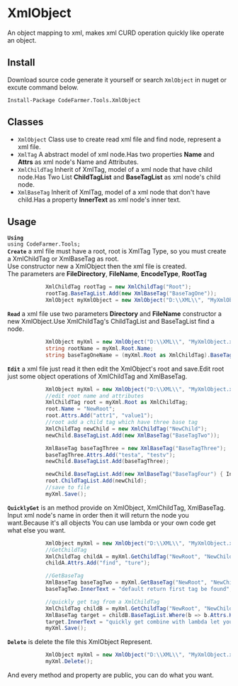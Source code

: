 # XmlObject
  An object mapping to xml, makes xml CURD operation quickly like operate an object.  
## Install  
Download source code generate it yourself or search `XmlObject` in nuget or excute command below.  
```
Install-Package CodeFarmer.Tools.XmlObject
```
## Classes
* `XmlObject` Class use to create read xml file and find node, represent a xml file.
* `XmlTag` A abstract model of xml node.Has two properties **Name** and **Attrs** as xml node's Name and Attributes.
* `XmlChildTag` Inherit of XmlTag, model of a xml node that have child node.Has Two List **ChildTagList** and **BaseTagList** as xml node's child node.
* `XmlBaseTag` Inherit of XmlTag, model of a xml node that don't have child.Has a property **InnerText** as xml node's inner text.  

## Usage  
**`Using`**  
`using CodeFarmer.Tools;`  
**`Create`** a xml file must have a root, root is XmlTag Type, so you must create a XmlChildTag or XmlBaseTag as root.  
Use constructor new a XmlObject then the xml file is created.  
The parameters are **FileDirectory**, **FileName**, **EncodeType**, **RootTag**  
```c#
            XmlChildTag rootTag = new XmlChildTag("Root");
            rootTag.BaseTagList.Add(new XmlBaseTag("BaseTagOne"));
            XmlObject myXmlObject = new XmlObject("D:\\XML\\", "MyXmlObject.xml", "utf-8", rootTag);
```  
**`Read`** a xml file use two parameters **Directory** and **FileName** constructor a new XmlObject.Use XmlChildTag's ChildTagList and BaseTagList find a node.  
```c#
            XmlObject myXml = new XmlObject("D:\\XML\\", "MyXmlObject.xml");
            string rootName = myXml.Root.Name;
            string baseTagOneName = (myXml.Root as XmlChildTag).BaseTagList.First().Name;
```  
**`Edit`** a xml file just read it then edit the XmlObject's root and save.Edit root just some object operations of XmlChildTag and XmlBaseTag.  
```c#
            XmlObject myXml = new XmlObject("D:\\XML\\", "MyXmlObject.xml");
            //edit root name and attributes
            XmlChildTag root = myXml.Root as XmlChildTag;
            root.Name = "NewRoot";
            root.Attrs.Add("attr1", "value1");
            //root add a child tag which have three base tag
            XmlChildTag newChild = new XmlChildTag("NewChild");
            newChild.BaseTagList.Add(new XmlBaseTag("BaseTagTwo"));

            XmlBaseTag baseTagThree = new XmlBaseTag("BaseTagThree");
            baseTagThree.Attrs.Add("testa", "testv");
            newChild.BaseTagList.Add(baseTagThree);

            newChild.BaseTagList.Add(new XmlBaseTag("BaseTagFour") { InnerText = "some text" });
            root.ChildTagList.Add(newChild);
            //save to file
            myXml.Save();
```  
**`QuicklyGet`** is an method provide on XmlObject, XmlChildTag, XmlBaseTag. Input xml node's name in order then it will return the node you want.Because it's all objects You can use lambda or your own code get what else you want.  
```c#
            XmlObject myXml = new XmlObject("D:\\XML\\", "MyXmlObject.xml");
            //GetChildTag
            XmlChildTag childA = myXml.GetChildTag("NewRoot", "NewChild");
            childA.Attrs.Add("find", "ture");

            //GetBaseTag
            XmlBaseTag baseTagTwo = myXml.GetBaseTag("NewRoot", "NewChild", "BaseTagTwo");
            baseTagTwo.InnerText = "default return first tag be found";

            //quickly get tag from a XmlChildTag
            XmlChildTag childB = myXml.GetChildTag("NewRoot", "NewChild");
            XmlBaseTag target = childB.BaseTagList.Where(b => b.Attrs.Keys.Contains("testa")).First();
            target.InnerText = "quickly get combine with lambda let you read write xml file very quick";
            myXml.Save();
```  
**`Delete`** is delete the file this XmlObject Represent.  
```c#
            XmlObject myXml = new XmlObject("D:\\XML\\", "MyXmlObject.xml");
            myXml.Delete();
```  

And every method and property are public, you can do what you want.
